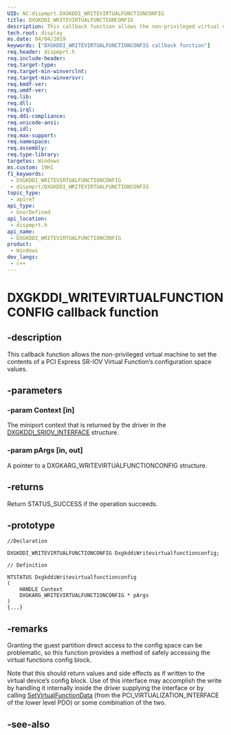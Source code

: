 ```yaml
---
UID: NC:dispmprt.DXGKDDI_WRITEVIRTUALFUNCTIONCONFIG
title: DXGKDDI_WRITEVIRTUALFUNCTIONCONFIG
description: This callback function allows the non-privileged virtual machine to set the contents of a PCI Express SR-IOV Virtual Function’s configuration space values.
tech.root: display
ms.date: 04/04/2019
keywords: ["DXGKDDI_WRITEVIRTUALFUNCTIONCONFIG callback function"]
req.header: dispmprt.h
req.include-header: 
req.target-type: 
req.target-min-winverclnt: 
req.target-min-winversvr: 
req.kmdf-ver: 
req.umdf-ver: 
req.lib: 
req.dll: 
req.irql: 
req.ddi-compliance: 
req.unicode-ansi: 
req.idl: 
req.max-support: 
req.namespace: 
req.assembly: 
req.type-library: 
targetos: Windows
ms.custom: 19H1
f1_keywords:
 - DXGKDDI_WRITEVIRTUALFUNCTIONCONFIG
 - dispmprt/DXGKDDI_WRITEVIRTUALFUNCTIONCONFIG
topic_type:
 - apiref
api_type:
 - UserDefined
api_location:
 - dispmprt.h
api_name:
 - DXGKDDI_WRITEVIRTUALFUNCTIONCONFIG
product:
 - Windows
dev_langs:
 - c++
---
```


# DXGKDDI_WRITEVIRTUALFUNCTIONCONFIG callback function


## -description

This callback function allows the non-privileged virtual machine to set the contents of a PCI Express SR-IOV Virtual Function’s configuration space values.

## -parameters

### -param Context [in]

The miniport context that is returned by the driver in the [DXGKDDI_SRIOV_INTERFACE](ns-dispmprt-_dxgkddi_sriov_interface.md) structure.

### -param pArgs [in, out]

A pointer to a DXGKARG_WRITEVIRTUALFUNCTIONCONFIG structure.

## -returns

Return STATUS_SUCCESS if the operation succeeds.

## -prototype

```
//Declaration

DXGKDDI_WRITEVIRTUALFUNCTIONCONFIG DxgkddiWritevirtualfunctionconfig; 

// Definition

NTSTATUS DxgkddiWritevirtualfunctionconfig 
(
	HANDLE Context
	DXGKARG_WRITEVIRTUALFUNCTIONCONFIG * pArgs
)
{...}

```

## -remarks

Granting the guest partition direct access to the config space can be problematic, so this function provides a method of safely accessing the virtual functions config block. 

Note that this should return values and side effects as if written to the virtual device’s config block. Use of this interface may accomplish the write by handling it internally inside the driver supplying the interface or by calling [SetVirtualFunctionData](../wdm/nc-wdm-set_virtual_device_data.md) (from the PCI_VIRTUALIZATION_INTERFACE of the lower level PDO) or some combination of the two.

## -see-also
